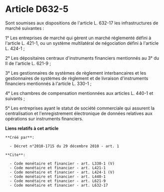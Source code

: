 # Article D632-5

Sont soumises aux dispositions de l'article L. 632-17 les infrastructures de marché suivantes : 

1° Les entreprises de marché qui gèrent un marché réglementé défini à l'article L. 421-1, ou un système multilatéral de
négociation défini à l'article L. 424-1 ; 

2° Les dépositaires centraux d'instruments financiers mentionnés au 3° du II de l'article L. 621-9 ; 

3° Les gestionnaires de systèmes de règlement interbancaires et les gestionnaires de systèmes de règlement et de livraison
d'instruments financiers mentionnés à l'article L. 330-1 ; 

4° Les chambres de compensation mentionnées aux articles L. 440-1 et suivants ; 

5° Les entreprises ayant le statut de société commerciale qui assurent la centralisation et l'enregistrement électronique de
données relatives aux opérations sur instruments financiers.

**Liens relatifs à cet article**

	**Créé par**:

	  - Décret n°2010-1715 du 29 décembre 2010 - art. 1

	**Cite**:

	  - Code monétaire et financier - art. L330-1 (V)
	  - Code monétaire et financier - art. L421-1
	  - Code monétaire et financier - art. L424-1 (V)
	  - Code monétaire et financier - art. L440-1
	  - Code monétaire et financier - art. L621-9
	  - Code monétaire et financier - art. L632-17

